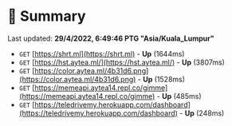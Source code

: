 # 📖 Summary
Last updated: **29/4/2022, 6:49:46 PTG "Asia/Kuala_Lumpur"**

- `GET` [https://shrt.ml](https://shrt.ml) - **Up** (1644ms)
- `GET` [https://hst.aytea.ml/](https://hst.aytea.ml/) - **Up** (3807ms)
- `GET` [https://color.aytea.ml/4b31d6.png](https://color.aytea.ml/4b31d6.png) - **Up** (1528ms)
- `GET` [https://memeapi.aytea14.repl.co/gimme](https://memeapi.aytea14.repl.co/gimme) - **Up** (485ms)
- `GET` [https://teledrivemy.herokuapp.com/dashboard](https://teledrivemy.herokuapp.com/dashboard) - **Up** (248ms)
